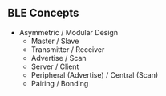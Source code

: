 ## BLE Concepts

- Asymmetric / Modular Design                 <!-- .element: class="fragment" -->
  - Master / Slave                            <!-- .element: class="fragment" -->
  - Transmitter / Receiver                    <!-- .element: class="fragment" -->
  - Advertise / Scan                          <!-- .element: class="fragment" -->
  - Server / Client                           <!-- .element: class="fragment" -->
  - Peripheral (Advertise) / Central (Scan)   <!-- .element: class="fragment" -->
  - Pairing / Bonding                         <!-- .element: class="fragment" -->
